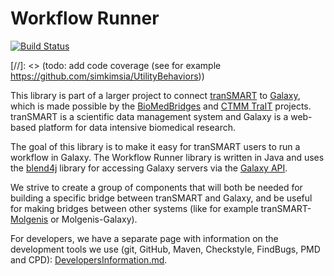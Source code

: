 # Workflow Runner

[![Build Status](https://travis-ci.org/CTMM-TraIT/trait_workflow_runner.png)](https://travis-ci.org/CTMM-TraIT/trait_workflow_runner)

[//]: <> (todo: add code coverage (see for example https://github.com/simkimsia/UtilityBehaviors))

This library is part of a larger project to connect [tranSMART](http://transmartfoundation.org/) to [Galaxy](https://usegalaxy.org/), which is made possible by the [BioMedBridges](http://www.biomedbridges.eu/) and [CTMM TraIT](http://www.ctmm-trait.nl/) projects. tranSMART is a scientific data management system and Galaxy is a web-based platform for data intensive biomedical research.

The goal of this library is to make it easy for tranSMART users to run a workflow in Galaxy. The Workflow Runner library is written in Java and uses the [blend4j](https://github.com/jmchilton/blend4j) library for accessing Galaxy servers via the [Galaxy API](https://wiki.galaxyproject.org/Events/GCC2013/TrainingDay/API).

We strive to create a group of components that will both be needed for building a specific bridge between tranSMART and Galaxy, and be useful for making bridges between other systems (like for example tranSMART-[Molgenis](http://www.molgenis.org/wiki/WikiStart) or Molgenis-Galaxy).

For developers, we have a separate page with information on the development tools we use (git, GitHub, Maven, Checkstyle, FindBugs, PMD and CPD): [DevelopersInformation.md](DevelopersInformation.md).
